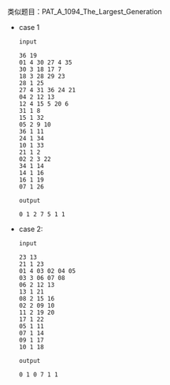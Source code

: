 类似题目：PAT_A_1094_The_Largest_Generation

*   case 1

        input
        
        36 19
        01 4 30 27 4 35
        30 3 18 17 7
        18 3 28 29 23
        28 1 25
        27 4 31 36 24 21
        04 2 12 13
        12 4 15 5 20 6
        31 1 8
        15 1 32
        05 2 9 10
        36 1 11
        24 1 34
        10 1 33
        21 1 2
        02 2 3 22
        34 1 14
        14 1 16
        16 1 19
        07 1 26
        
        output
        
        0 1 2 7 5 1 1
    
*   case 2:

        input
        
        23 13
        21 1 23
        01 4 03 02 04 05
        03 3 06 07 08
        06 2 12 13
        13 1 21
        08 2 15 16
        02 2 09 10
        11 2 19 20
        17 1 22
        05 1 11
        07 1 14
        09 1 17
        10 1 18
        
        output
        
        0 1 0 7 1 1
